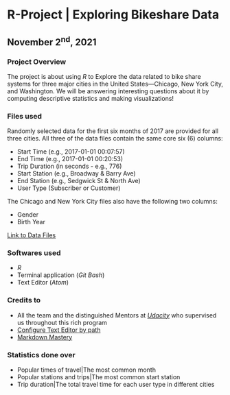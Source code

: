 # R-Project | Exploring Bikeshare Data
## November 2<sup>nd</sup>, 2021

### Project Overview
The project is about using _R_ to Explore the data related to bike share systems for three major cities in the United States—Chicago, New York City, and Washington. We will be answering interesting questions about it by computing descriptive statistics and making visualizations!

### Files used
Randomly selected data for the first six months of 2017 are provided for all three cities. All three of the data files contain the same core six (6) columns:
- Start Time (e.g., 2017-01-01 00:07:57)
- End Time (e.g., 2017-01-01 00:20:53)
- Trip Duration (in seconds - e.g., 776)
- Start Station (e.g., Broadway & Barry Ave)
- End Station (e.g., Sedgwick St & North Ave)
- User Type (Subscriber or Customer)

The Chicago and New York City files also have the following two columns:
- Gender
- Birth Year

[Link to Data Files](https://drive.google.com/drive/folders/11n45ClidwGu0S6ZG50EN8oWPe2sjYw75?usp=sharing)

### Softwares used
* _R_
* Terminal application (_Git Bash_)
* Text Editor (_Atom_)

### Credits to
* All the team and the distinguished Mentors at [_Udacity_](https://www.udacity.com/) who supervised us throughout this rich program
* [Configure Text Editor by path](https://stackoverflow.com/questions/49054885/how-to-fix-git-commit-with-atom-text-editor)
* [Markdown Mastery](https://guides.github.com/features/mastering-markdown/)

### Statistics done over
* Popular times of travel|The most common month
* Popular stations and trips|The most common start station
* Trip duration|The total travel time for each user type in different cities
